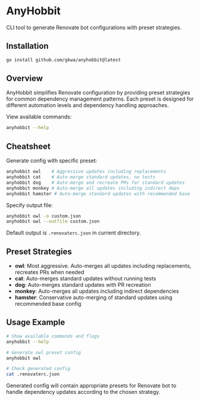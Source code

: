 # AnyHobbit

CLI tool to generate Renovate bot configurations with preset strategies.

## Installation

```bash
go install github.com/gkwa/anyhobbit@latest
```

## Overview

AnyHobbit simplifies Renovate configuration by providing preset strategies for common dependency management patterns. Each preset is designed for different automation levels and dependency handling approaches.

View available commands:
```bash
anyhobbit --help
```

## Cheatsheet

Generate config with specific preset:
```bash
anyhobbit owl    # Aggressive updates including replacements
anyhobbit cat    # Auto-merge standard updates, no tests
anyhobbit dog    # Auto-merge and recreate PRs for standard updates
anyhobbit monkey # Auto-merge all updates including indirect deps
anyhobbit hamster # Auto-merge standard updates with recommended base
```

Specify output file:
```bash
anyhobbit owl -o custom.json
anyhobbit owl --outfile custom.json
```

Default output is `.renovaterc.json` in current directory.

## Preset Strategies

- **owl**: Most aggressive. Auto-merges all updates including replacements, recreates PRs when needed
- **cat**: Auto-merges standard updates without running tests
- **dog**: Auto-merges standard updates with PR recreation
- **monkey**: Auto-merges all updates including indirect dependencies
- **hamster**: Conservative auto-merging of standard updates using recommended base config

## Usage Example

```bash
# Show available commands and flags
anyhobbit --help

# Generate owl preset config
anyhobbit owl

# Check generated config
cat .renovaterc.json
```

Generated config will contain appropriate presets for Renovate bot to handle dependency updates according to the chosen strategy.